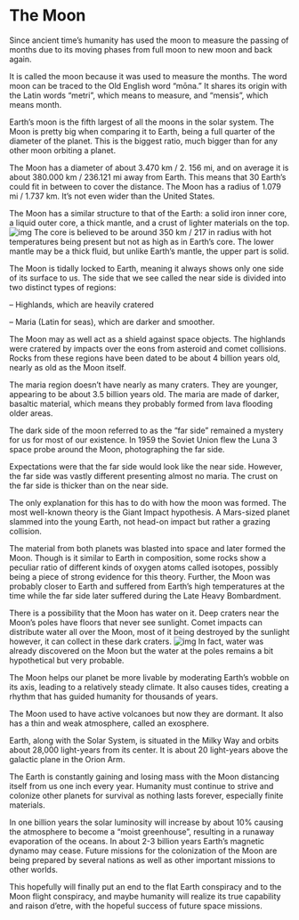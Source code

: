 # The Moon 

Since ancient time’s humanity has used the moon to measure the passing of months due to its moving phases from full moon to new moon and back again. 

It is called the moon because it was used to measure the months. The word moon can be traced to the Old English word “mōna.” It shares its origin with the Latin words “metri”, which means to measure, and “mensis”, which means month.

Earth’s moon is the fifth largest of all the moons in the solar system.  The Moon is pretty big when comparing it to Earth, being a full quarter of the diameter of the planet. This is the biggest ratio, much bigger than for any other moon orbiting a planet.

The Moon has a diameter of about 3.470 km / 2. 156 mi, and on average it is about 380.000 km / 236.121 mi away from Earth. This means that 30 Earth’s could fit in between to cover the distance. The Moon has a radius of 1.079 mi / 1.737 km. It’s not even wider than the United States.

The Moon has a similar structure to that of the Earth: a solid iron inner core, a liquid outer core, a thick mantle, and a crust of lighter materials on the top.
![img](https://lh5.googleusercontent.com/L7tTS4G4CCrsOiJ2sPEvA7njdTHj_VcmvGU3PciUjrYv5zQyhEndhX8FCFYhuyUTGi60JrZgTd0SKL-d0yI6UsgCkwQFzVAquM-6pc47aOzvs68qThvrtX0TwJ4tcWIBSDIV-YI)
The core is believed to be around 350 km / 217 in radius with hot temperatures being present but not as high as in Earth’s core. The lower mantle may be a thick fluid, but unlike Earth’s mantle, the upper part is solid. 

The Moon is tidally locked to Earth, meaning it always shows only one side of its surface to us. The side that we see called the near side is divided into two distinct types of regions:

– Highlands, which are heavily cratered

– Maria (Latin for seas), which are darker and smoother.

The Moon may as well act as a shield against space objects. The highlands were cratered by impacts over the eons from asteroid and comet collisions. Rocks from these regions have been dated to be about 4 billion years old, nearly as old as the Moon itself.

The maria region doesn’t have nearly as many craters. They are younger, appearing to be about 3.5 billion years old. The maria are made of darker, basaltic material, which means they probably formed from lava flooding older areas.

The dark side of the moon referred to as the “far side” remained a mystery for us for most of our existence. In 1959 the Soviet Union flew the Luna 3 space probe around the Moon, photographing the far side.

Expectations were that the far side would look like the near side. However, the far side was vastly different presenting almost no maria. The crust on the far side is thicker than on the near side. 

The only explanation for this has to do with how the moon was formed. The most well-known theory is the Giant Impact hypothesis. A Mars-sized planet slammed into the young Earth, not head-on impact but rather a grazing collision. 

The material from both planets was blasted into space and later formed the Moon. Though is it similar to Earth in composition, some rocks show a peculiar ratio of different kinds of oxygen atoms called isotopes, possibly being a piece of strong evidence for this theory. Further, the Moon was probably closer to Earth and suffered from Earth’s high temperatures at the time while the far side later suffered during the Late Heavy Bombardment.

There is a possibility that the Moon has water on it. Deep craters near the Moon’s poles have floors that never see sunlight. Comet impacts can distribute water all over the Moon, most of it being destroyed by the sunlight however, it can collect in these dark craters.
![img](https://nineplanets.org/wp-content/uploads/2019/12/Galactic_longitude.jpg)
In fact, water was already discovered on the Moon but the water at the poles remains a bit hypothetical but very probable.

The Moon helps our planet be more livable by moderating Earth’s wobble on its axis, leading to a relatively steady climate. It also causes tides, creating a rhythm that has guided humanity for thousands of years.

The Moon used to have active volcanoes but now they are dormant. It also has a thin and weak atmosphere, called an exosphere. 

Earth, along with the Solar System, is situated in the Milky Way and orbits about 28,000 light-years from its center. It is about 20 light-years above the galactic plane in the Orion Arm.

The Earth is constantly gaining and losing mass with the Moon distancing itself from us one inch every year. Humanity must continue to strive and colonize other planets for survival as nothing lasts forever, especially finite materials.

In one billion years the solar luminosity will increase by about 10% causing the atmosphere to become a “moist greenhouse”, resulting in a runaway evaporation of the oceans. In about 2-3 billion years Earth’s magnetic dynamo may cease. Future missions for the colonization of the Moon are being prepared by several nations as well as other important missions to other worlds.

This hopefully will finally put an end to the flat Earth conspiracy and to the Moon flight conspiracy, and maybe humanity will realize its true capability and raison d’etre, with the hopeful success of future space missions.
